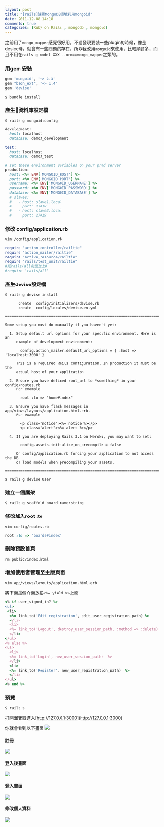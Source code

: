 ```yaml
---
layout: post
title: "[rails]建置MongoDB環境利用mongoid"
date: 2011-12-08 14:18
comments: true
categories: [Ruby on Rails , mongodb , mongoid]
---
```

之前用了`mongo_mapper`感覺很好用，不過發現要裝一些plugin的時候，像是desice時，就會有一些問題的存在，所以我改用`mongoid`來使用，比較順許多，而且不用在`rails g model XXX --orm==mongo_mapper`之類的。

### 用gem 安裝
``` ruby Gemfile
gem "mongoid", "~> 2.3"
gem "bson_ext", "~> 1.4"
gem 'devise'
```
`$ bundle install`

### 產生資料庫設定檔

`$ rails g mongoid:config`
``` ruby config/mongoid.yml
development:
  host: localhost
  database: demo3_development

test:
  host: localhost
  database: demo3_test

# set these environment variables on your prod server
production:
  host: <%= ENV['MONGOID_HOST'] %>
  port: <%= ENV['MONGOID_PORT'] %>
  username: <%= ENV['MONGOID_USERNAME'] %>
  password: <%= ENV['MONGOID_PASSWORD'] %>
  database: <%= ENV['MONGOID_DATABASE'] %>
  # slaves:
  #   - host: slave1.local
  #     port: 27018
  #   - host: slave2.local
  #     port: 27019
```
<!--more-->
### 修改 config/application.rb
`vim /config/application.rb`
``` ruby config/application.rb
require "action_controller/railtie"
require "action_mailer/railtie"
require "active_resource/railtie"
require "rails/test_unit/railtie"
#把rails/all前面加上#
#require 'rails/all'
```
### 產生devise設定檔
`$ rails g devise:install`

```
      create  config/initializers/devise.rb
      create  config/locales/devise.en.yml

===============================================================================

Some setup you must do manually if you haven't yet:

  1. Setup default url options for your specific environment. Here is an
     example of development environment:

       config.action_mailer.default_url_options = { :host => 'localhost:3000' }

     This is a required Rails configuration. In production it must be the
     actual host of your application

  2. Ensure you have defined root_url to *something* in your config/routes.rb.
     For example:

       root :to => "home#index"

  3. Ensure you have flash messages in app/views/layouts/application.html.erb.
     For example:

       <p class="notice"><%= notice %></p>
       <p class="alert"><%= alert %></p>

  4. If you are deploying Rails 3.1 on Heroku, you may want to set:

       config.assets.initialize_on_precompile = false

     On config/application.rb forcing your application to not access the DB
     or load models when precompiling your assets.

===============================================================================
```
`$ rails g devise User`

### 建立一個鷹架

`$ rails g scaffold board name:string`

### 修改加入root :to

`vim config/routes.rb`
``` ruby config/routes/rb
root :to => "boards#index"
```

### 刪除預設首頁

`rm public/index.html`

### 增加使用者管理至主版頁面
`vim app/views/layouts/application.html.erb`

將下面這個介面放在`<%= yield %>`上面

``` ruby app/views/layouts/application.html.erb
<% if user_signed_in? %>
<ul>
 <li>
  <%= link_to('Edit registration', edit_user_registration_path) %>
  </li>
  <li>
  <%= link_to('Logout', destroy_user_session_path, :method => :delete) %>        
  </li>
</ul>
<% else %>
<ul>
  <li>
  <%= link_to('Login', new_user_session_path)  %>  
  </li>
  <li>
  <%= link_to('Register', new_user_registration_path)  %>
  </li>
</ul>
<% end %>
```
### 預覽
`$ rails s`

打開溜覽器進入[http://127.0.0.1:3000](http://127.0.0.1:3000)

你就會看到以下畫面
![](https://lh3.googleusercontent.com/-zP1qQNfkY5Q/TuCGA8dTZlI/AAAAAAAABfI/4nl52LlLPto/s400/Screen%252520Shot%2525202011-12-08%252520at%252520%2525E4%2525B8%25258B%2525E5%25258D%2525885.38.25.jpg)

#### 註冊
![](https://lh3.googleusercontent.com/-vll9mK2RRoE/TuCHapM0tqI/AAAAAAAABfg/2lm6PW69znI/s640/Screen%252520Shot%2525202011-12-08%252520at%252520%2525E4%2525B8%25258B%2525E5%25258D%2525885.43.19.jpg)

#### 登入後畫面
![](https://lh6.googleusercontent.com/-Oes4BaXlwv8/TuCHahKrp2I/AAAAAAAABfc/r4sEp5tThyc/s640/Screen%252520Shot%2525202011-12-08%252520at%252520%2525E4%2525B8%25258B%2525E5%25258D%2525885.43.38.jpg)

#### 登入畫面
![](https://lh6.googleusercontent.com/-VX9XHmio9_4/TuCHbcjU8lI/AAAAAAAABfk/8VMGykwSiFU/s640/Screen%252520Shot%2525202011-12-08%252520at%252520%2525E4%2525B8%25258B%2525E5%25258D%2525885.43.53.jpg)

#### 修改個人資料
![](https://lh5.googleusercontent.com/-ReZup33N5hA/TuCHavp2E6I/AAAAAAAABfo/2Zvbv361zrA/s640/Screen%252520Shot%2525202011-12-08%252520at%252520%2525E4%2525B8%25258B%2525E5%25258D%2525885.44.02.jpg)
